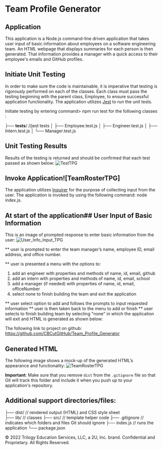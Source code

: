 # Team Profile Generator

## Application

This application is a Node.js command-line driven application that takes user input of basic information about employees on a software engineering team. An HTML webpage that displays summaries for each person is then generated. That information provides a manager with a quick access to their employee's emails and GitHub profiles.

## Initiate Unit Testing

In order to make sure the code is maintainable, it is imperative that testing is rigorously performed on each of the classes. Each class must pass the testing beginning with the parent class, Employee, to ensure successful application functionality. The application utilizes [Jest](https://www.npmjs.com/package/jest) to run the unit tests.

Initiate testing by entering command> npm run test for the following classes :

├── __tests__/             //jest tests
│   ├── Employee.test.js
│   ├── Engineer.test.js
│   ├── Intern.test.js
│   └── Manager.test.js

## Unit Testing Results

Results of the testing is returned and should be confirmed that each test passed as shown below: 
![TestTPG](https://user-images.githubusercontent.com/95545346/156263648-4b4c46cb-d95f-41fd-9ef5-9a2ac66b73f0.PNG)

## Invoke Application![TeamRosterTPG]

The application utilizes [Inquirer](https://www.npmjs.com/package/inquirer) for the purpose of collecting input from the user. The application is invoked by using the following command: node index.js.

## At start of the application## User Input of Basic Information

This is an image of prompted response to enter basic information from the user:
![User_Info_Input_TPG](https://user-images.githubusercontent.com/95545346/156264139-960c3cd6-7968-48f9-9610-569d289c1acb.PNG)


** user is prompted to enter the team manager’s name, employee ID, email address, and office number.

** user is presented a menu with the options to:
  1. add an engineer with properties and methods of name, id, email, github 
  2. add an intern with properties and methods of name, id, email, school
  3. add a manager (if needed) with properties of name, id, email, officeNumber
  4. select none to finish building the team and exit the application

** user select option to add and follows the prompts to input requested information
** user is then taken back to the menu to add or finish
** user selects to finish building team by selecting "none" in which the application will exit and HTML is generated as shown below:

The following link to project on github: https://github.com/CBCutGitHub/Team_Profile_Generator

## Generated HTML

The following image shows a mock-up of the generated HTML’s appearance and functionality:
![TeamRosterTPG](https://user-images.githubusercontent.com/95545346/156263476-020c6fee-eca0-48cd-bfa6-dc4e966c88b4.PNG)


 **Important**: Make sure that you remove `dist` from the `.gitignore` file so that Git will track this folder and include it when you push up to your application's repository.

## Additional support directories/files:

├── dist/                  // rendered output (HTML) and CSS style sheet      
├── lib/                   // classes
├── src/                   // template helper code 
├── .gitignore             // indicates which folders and files Git should ignore
├── index.js               // runs the application
└── package.json           




© 2022 Trilogy Education Services, LLC, a 2U, Inc. brand. Confidential and Proprietary. All Rights Reserved.
